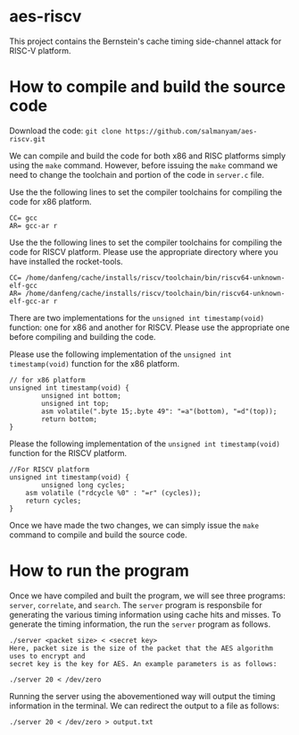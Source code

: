 # aes-riscv
This project contains the Bernstein's cache timing side-channel attack for RISC-V platform.

# How to compile and build the source code

Download the code: `git clone https://github.com/salmanyam/aes-riscv.git`

We can compile and build the code for both x86 and RISC platforms simply using the `make` command. However, before issuing the `make` command we need to change the toolchain and portion of the code in `server.c` file.

Use the the following lines to set the compiler toolchains for compiling the code for x86 platform.
```
CC= gcc
AR= gcc-ar r
```

Use the the following lines to set the compiler toolchains for compiling the code for RISCV platform. Please use the appropriate directory where you have installed the rocket-tools.
```
CC= /home/danfeng/cache/installs/riscv/toolchain/bin/riscv64-unknown-elf-gcc
AR= /home/danfeng/cache/installs/riscv/toolchain/bin/riscv64-unknown-elf-gcc-ar r
```

There are two implementations for the `unsigned int timestamp(void)` function: one for x86 and another for RISCV. Please use the appropriate one before compiling and building the code.

Please use the following implementation of the `unsigned int timestamp(void)` function for the x86 platform.
```
// for x86 platform
unsigned int timestamp(void) {
        unsigned int bottom;
        unsigned int top;
        asm volatile(".byte 15;.byte 49": "=a"(bottom), "=d"(top));
        return bottom;
}
```

Please the following implementation of the `unsigned int timestamp(void)` function for the RISCV platform.
```
//For RISCV platform
unsigned int timestamp(void) {
        unsigned long cycles;
    asm volatile ("rdcycle %0" : "=r" (cycles));
    return cycles;
}
```

Once we have made the two changes, we can simply issue the `make` command to compile and build the source code.


# How to run the program

Once we have compiled and built the program, we will see three programs: `server`, `correlate`, and `search`. The `server` program is responsbile for generating the various timing information using cache hits and misses. To generate the timing information, the run the `server` program as follows.

```
./server <packet size> < <secret key>
Here, packet size is the size of the packet that the AES algorithm uses to encrypt and 
secret key is the key for AES. An example parameters is as follows:

./server 20 < /dev/zero
```
Running the server using the abovementioned way will output the timing information in the terminal. We can redirect the output to a file as follows:
```
./server 20 < /dev/zero > output.txt
```

